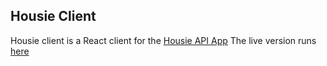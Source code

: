 ## Housie Client
Housie client is a React client for the [Housie API App](https://github.com/yonatanshai/housie-api)
The live version runs [here](https://housie-application.herokuapp.com)
